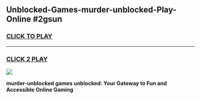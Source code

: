 
## Unblocked-Games-murder-unblocked-Play-Online #2gsun
<h3>
<a href="https://news.freeplayer.one?title=murder-unblocked&ref=3">CLICK TO PLAY</a></h3>
<hr>

<h3>
<a href="https://news.freeplayer.one?title=murder-unblocked&ref=3">CLICK 2 PLAY</a>
  
</h3>

<a href="https://news.freeplayer.one?title=murder-unblocked&ref=3"><img src="https://clearcache.store/games.png"></a>


**murder-unblocked games unblocked: Your Gateway to Fun and Accessible Online Gaming**
